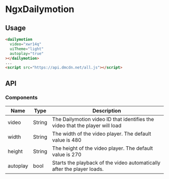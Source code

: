 # NgxDailymotion

## Usage

```html
<dailymotion
  video="xwr14q"
  uiTheme="light"
  autoplay="true"
></dailymotion>
...
<script src="https://api.dmcdn.net/all.js"></script>
```

## API

### Components

| Name | Type | Description |
| ------------- | ------------- | ------------- |
| video | String | The Dailymotion video ID that identifies the video that the player will load |
| width | String | The width of the video player. The default value is 480 |
| height | String | 	The height of the video player. The default value is 270 |
| autoplay | bool | Starts the playback of the video automatically after the player loads. |
